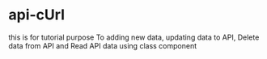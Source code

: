 # api-cUrl
this is for tutorial purpose
To adding new data, updating data to API, Delete data from API and Read API data using class component
